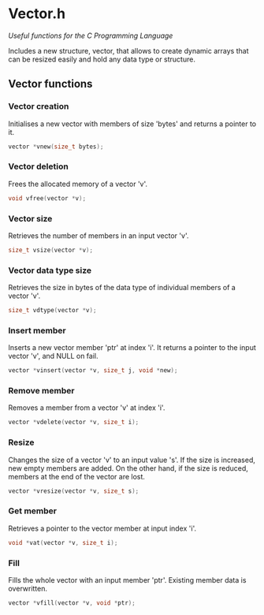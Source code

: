 
# Vector.h

*Useful functions for the C Programming Language*

Includes a new structure, vector, that allows
to create dynamic arrays that can be resized easily
and hold any data type or structure.

## Vector functions
### Vector creation
Initialises a new vector with members of size 'bytes' and returns a pointer to it.
```c
vector *vnew(size_t bytes);
```

### Vector deletion
Frees the allocated memory of a vector 'v'.
```c
void vfree(vector *v);
```

### Vector size
Retrieves the number of members in an input vector 'v'.
```c
size_t vsize(vector *v);
```

### Vector data type size
Retrieves the size in bytes of the data type of individual members of a vector 'v'.
```c
size_t vdtype(vector *v);
```

### Insert member
Inserts a new vector member 'ptr' at index 'i'.
It returns a pointer to the input vector 'v',
and NULL on fail.
```c
vector *vinsert(vector *v, size_t j, void *new);
```

### Remove member
Removes a member from a vector 'v' at index 'i'.
```c
vector *vdelete(vector *v, size_t i);
```

### Resize
Changes the size of a vector 'v' to an input value 's'. If the size is increased, new empty members are added. On the other hand, if the size is reduced, members at the end of the vector are lost. 
```c
vector *vresize(vector *v, size_t s);
```

### Get member
Retrieves a pointer to the vector member at input index 'i'. 
```c
void *vat(vector *v, size_t i);
```

### Fill
Fills the whole vector with an input member 'ptr'. Existing member data is overwritten.
```c
vector *vfill(vector *v, void *ptr);
```